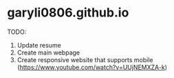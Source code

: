 # garyli0806.github.io

TODO:
1. Update resume
2. Create main webpage
3. Create responsive website that supports mobile (https://www.youtube.com/watch?v=UUjNEMXZA-k)